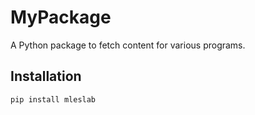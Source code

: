 # MyPackage

A Python package to fetch content for various programs.

## Installation

```bash
pip install mleslab
